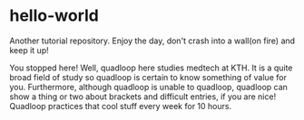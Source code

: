 # hello-world

Another tutorial repository. Enjoy the day, don't crash into a wall(on fire) and keep it up!  

You stopped here! Well, quadloop here studies medtech at KTH. It is a quite broad field of study so quadloop is certain to know something of value for you. Furthermore, although quadloop is unable to quadloop, quadloop can show a thing or two about brackets and difficult entries, if you are nice! Quadloop practices that cool stuff every week for 10 hours.   

